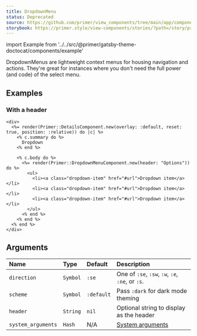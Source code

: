 ```yaml
---
title: DropdownMenu
status: Deprecated
source: https://github.com/primer/view_components/tree/main/app/components/primer/dropdown_menu_component.rb
storybook: https://primer.style/view-components/stories/?path=/story/primer-dropdown-menu-component
---
```


import Example from '../../src/@primer/gatsby-theme-doctocat/components/example'

<!-- Warning: AUTO-GENERATED file, do not edit. Add code comments to your Ruby instead <3 -->

DropdownMenus are lightweight context menus for housing navigation and actions.
They're great for instances where you don't need the full power (and code)
of the select menu.

## Examples

### With a header

<Example src="<div>  <details class='details-overlay details-reset position-relative'>  <summary role='button' class='btn'>          Dropdown  </summary>  <div>      <details-menu role='menu' class='dropdown-menu dropdown-menu-se'>    <div class='dropdown-header'>      Options    </div>          <ul>          <li><a class='dropdown-item' href='#url'>Dropdown item</a></li>          <li><a class='dropdown-item' href='#url'>Dropdown item</a></li>          <li><a class='dropdown-item' href='#url'>Dropdown item</a></li>        </ul></details-menu></div></details></div>" />

```erb
<div>
  <%= render(Primer::DetailsComponent.new(overlay: :default, reset: true, position: :relative)) do |c| %>
    <% c.summary do %>
      Dropdown
    <% end %>

    <% c.body do %>
      <%= render(Primer::DropdownMenuComponent.new(header: "Options")) do %>
        <ul>
          <li><a class="dropdown-item" href="#url">Dropdown item</a></li>
          <li><a class="dropdown-item" href="#url">Dropdown item</a></li>
          <li><a class="dropdown-item" href="#url">Dropdown item</a></li>
        </ul>
      <% end %>
    <% end %>
  <% end %>
</div>
```

## Arguments

| Name | Type | Default | Description |
| :- | :- | :- | :- |
| `direction` | `Symbol` | `:se` | One of `:se`, `:sw`, `:w`, `:e`, `:ne`, or `:s`. |
| `scheme` | `Symbol` | `:default` | Pass `:dark` for dark mode theming |
| `header` | `String` | `nil` | Optional string to display as the header |
| `system_arguments` | `Hash` | N/A | [System arguments](/system-arguments) |
